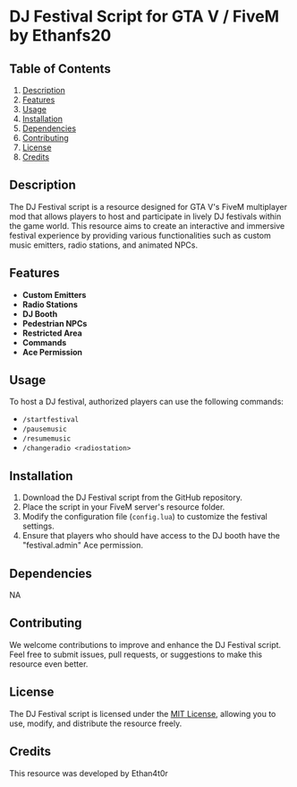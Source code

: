 # DJ Festival Script for GTA V / FiveM by Ethanfs20

## Table of Contents
1. [Description](#description)
2. [Features](#features)
3. [Usage](#usage)
4. [Installation](#installation)
5. [Dependencies](#dependencies)
6. [Contributing](#contributing)
7. [License](#license)
8. [Credits](#credits)

## Description <a name="description"></a>
The DJ Festival script is a resource designed for GTA V's FiveM multiplayer mod that allows players to host and participate in lively DJ festivals within the game world. This resource aims to create an interactive and immersive festival experience by providing various functionalities such as custom music emitters, radio stations, and animated NPCs.

## Features <a name="features"></a>
- **Custom Emitters**
- **Radio Stations**
- **DJ Booth**
- **Pedestrian NPCs**
- **Restricted Area**
- **Commands**
- **Ace Permission**

## Usage <a name="usage"></a>
To host a DJ festival, authorized players can use the following commands:
- `/startfestival`
- `/pausemusic`
- `/resumemusic`
- `/changeradio <radiostation>`

## Installation <a name="installation"></a>
1. Download the DJ Festival script from the GitHub repository.
2. Place the script in your FiveM server's resource folder.
3. Modify the configuration file (`config.lua`) to customize the festival settings.
4. Ensure that players who should have access to the DJ booth have the "festival.admin" Ace permission.

## Dependencies <a name="dependencies"></a>
NA

## Contributing <a name="contributing"></a>
We welcome contributions to improve and enhance the DJ Festival script. Feel free to submit issues, pull requests, or suggestions to make this resource even better.

## License <a name="license"></a>
The DJ Festival script is licensed under the [MIT License](LICENSE), allowing you to use, modify, and distribute the resource freely.

## Credits <a name="credits"></a>
This resource was developed by Ethan4t0r
